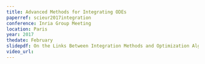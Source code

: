 ```yaml
---
title: Advanced Methods for Integrating ODEs
paperref: scieur2017integration
conference: Inria Group Meeting
location: Paris
year: 2017
thedate: February
slidepdf: On the Links Between Integration Methods and Optimization Algorithms.pdf
video_url: 
---
```

